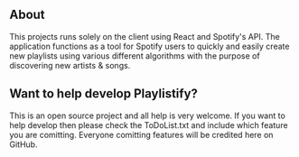 ## About 
This projects runs solely on the client using React and Spotify's API.
The application functions as a tool for Spotify users to quickly and easily create new playlists
using various different algorithms with the purpose of discovering new artists & songs.

## Want to help develop Playlistify?
This is an open source project and all help is very welcome.
If you want to help develop then please check the ToDoList.txt and include which
feature you are comitting. Everyone comitting features will be credited here on GitHub.